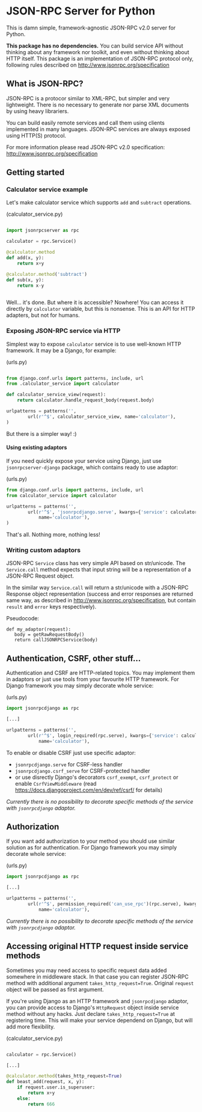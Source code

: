 # JSON-RPC Server for Python

This is damn simple, framework-agnostic JSON-RPC v2.0 server for Python.

**This package has no dependencies.**
You can build service API without thinking about any framework nor toolkit, and even without thinking about HTTP itself.
This package is an implementation of JSON-RPC protocol only, following rules described on http://www.jsonrpc.org/specification

## What is JSON-RPC?

JSON-RPC is a protocor similar to XML-RPC, but simpler and very lightweight.
There is no necessary to generate nor parse XML documents by using heavy librariers. 

You can build easily remote services and call them using clients implemented in many languages.
JSON-RPC services are always exposed using HTTP(S) protocol.

For more information please read JSON-RPC v2.0 specification: http://www.jsonrpc.org/specification

## Getting started

### Calculator service example

Let's make calculator service which supports `add` and `subtract` operations. 

(calculator_service.py)
```python

import jsonrpcserver as rpc

calculator = rpc.Service()

@calculator.method
def add(x, y):
    return x+y

@calculator.method('subtract')
def sub(x, y):
    return x-y
    
```

Well... it's done. But where it is accessible? Nowhere! 
You can access it directly by `calculator` variable, but this is nonsense.
This is an API for HTTP adapters, but not for humans.


### Exposing JSON-RPC service via HTTP

Simplest way to expose `calculator` service is to use well-known HTTP framework.
It may be a Django, for example:

(urls.py)
```python

from django.conf.urls import patterns, include, url
from .calculator_service import calculator

def calculator_service_view(request):
    return calculator.handle_request_body(request.body)

urlpatterns = patterns('',
        url(r'^$', calculator_service_view, name='calculator'),
)
```

But there is a simpler way! :)


#### Using existing adaptors

If you need quickly expose your service using Django, just use `jsonrpcserver-django` package,
which contains ready to use adaptor:

(urls.py)
```python
from django.conf.urls import patterns, include, url
from calculator_service import calculator

urlpatterns = patterns('',
        url(r'^$', 'jsonrpcdjango.serve', kwargs={'service': calculator},
            name='calculator'),
)
```

That's all. Nothing more, nothing less!


### Writing custom adaptors

JSON-RPC `Service` class has very simple API based on str/unicode. 
The `Service.call` method expects that input string will be a representation of a JSON-RPC Request object.

In the similar way `Service.call` will return a str/unicode with a JSON-RPC Response object representation 
(success and error responses are returned same way, as described in http://www.jsonrpc.org/specification, but contain `result` and `error` keys respectively).

Pseudocode:
```
def my_adaptor(request):
   body = getRawRequestBody()
   return callJSONRPCService(body)
```

## Authentication, CSRF, other stuff...

Authentication and CSRF are HTTP-related topics. 
You may implement them in adaptors or just use tools from your favourite HTTP framework.
For Django framework you may simply decorate whole service:

(urls.py)
```python
import jsonrpcdjango as rpc

[...]

urlpatterns = patterns('',
        url(r'^$', login_required(rpc.serve), kwargs={'service': calculator},
            name='calculator'),
```

To enable or disable CSRF just use specific adaptor:
  - `jsonrpcdjango.serve` for CSRF-less handler
  - `jsonrpcdjango.csrf_serve` for CSRF-protected handler
  - or use disrectly Django's decorators `csrf_exempt`, `csrf_protect` or enable `CsrfViewMiddleware` (read https://docs.djangoproject.com/en/dev/ref/csrf/ for details) 

*Currently there is no possibility to decorate specific methods of the service with `jsonrpcdjango` adaptor.*

## Authorization

If you want add authorization to your method you should use similar solution as for authentication. 
For Django framework you may simply decorate whole service:

(urls.py)
```python
import jsonrpcdjango as rpc

[...]

urlpatterns = patterns('',
        url(r'^$', permission_required('can_use_rpc')(rpc.serve), kwargs={'service': calculator},
            name='calculator'),
```

*Currently there is no possibility to decorate specific methods of the service with `jsonrpcdjango` adaptor.*

## Accessing original HTTP request inside service methods

Sometimes you may need access to specific request data added somewhere
in middleware stack. In that case you can register JSON-RPC method with
additional argument `takes_http_request=True`. Original `request` object
will be passed as first argument.

If you're using Django as an HTTP framework and `jsonrpcdjango` adaptor,
you can provide access to Django's `HttpRequest` object inside service method
without any hacks. Just declare `takes_http_request=True` at registering
time. This will make your service dependend on Django, but will add more flexibility.


(calculator_service.py)
```python

calculator = rpc.Service()

[...]

@calculator.method(takes_http_request=True)
def beast_add(request, x, y):
    if request.user.is_superuser:
        return x+y
    else:
        return 666

```

